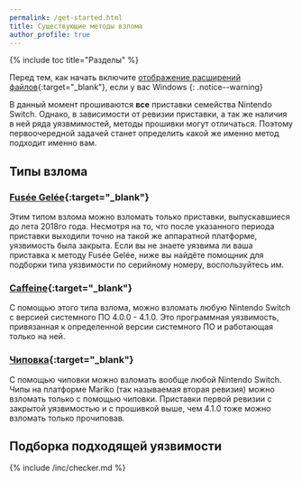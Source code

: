 ```yaml
---
permalink: /get-started.html
title: Существующие методы взлома
author_profile: true
---
```

{% include toc title="Разделы" %}

Перед тем, как начать включите [отображение расширений файлов](https://customfw.xyz/file-extensions-windows){:target="_blank"}, если у вас Windows
{: .notice--warning}

В данный момент прошиваются **все** приставки семейства Nintendo Switch. Однако, в зависимости от ревизии приставки, а так же наличия в ней ряда уязвмимостей, методы прошивки могут отличаться. Поэтому первоочередной задачей станет определить какой же именно метод подходит именно вам. 

## Типы взлома

### [Fusée Gelée](fusee-gelee){:target="_blank"}

Этим типом взлома можно взломать только приставки, выпускавшиеся до лета 2018го года. Несмотря на то, что после указанного периода приставки выходили точно на такой же аппаратной платформе, уязвимость была закрыта. Если вы не знаете уязвима ли ваша приставка к методу Fusée Gelée, ниже вы найдёте помощник для подборки типа уязвимости по серийному номеру, воспользуйтесь им. 

### [Caffeine](preparation-caffeine){:target="_blank"}

С помощью этого типа взлома, можно взломать любую Nintendo Switch с версией системного ПО 4.0.0 - 4.1.0. Это программная уязвимость, привязанная к определенной версии системного ПО и работающая только на ней.

### [Чиповка](modchip){:target="_blank"}

С помощью чиповки можно взломать вообще любой Nintendo Switch. Чипы на платформе Mariko (так называемая вторая ревизия) можно взломать только с помощью чиповки. Приставки первой ревизии с закрытой уязвимостью и с прошивкой выше, чем 4.1.0 тоже можно взломать только прочиповав. 

## Подборка подходящей уязвимости 

{% include /inc/checker.md %}
